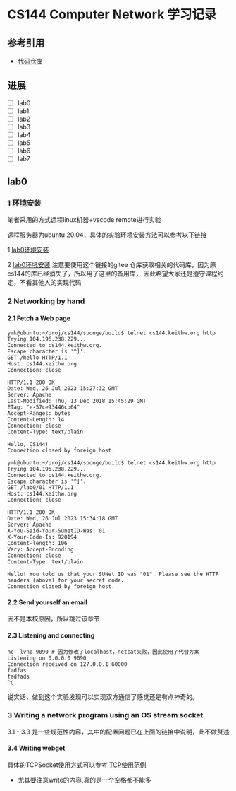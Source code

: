 # CS144 Computer Network 学习记录

## 参考引用
- [代码仓库](https://gitee.com/kangyupl/sponge)

## 进展

- [ ] lab0
- [ ] lab1
- [ ] lab2
- [ ] lab3
- [ ] lab4
- [ ] lab5
- [ ] lab6
- [ ] lab7

## lab0

### 1 环境安装
笔者采用的方式远程linux机器+vscode remote进行实验

远程服务器为ubuntu 20.04，具体的实验环境安装方法可以参考以下链接

1 [lab0环境安装](https://www.misaka-9982.com/2023/02/15/CS144-%E7%8E%AF%E5%A2%83%E9%85%8D%E7%BD%AE/)

2 [lab0环境安装](http://doraemonzzz.com/2021/12/12/2021-12-12-CS144-%E5%AE%9E%E9%AA%8C%E7%8E%AF%E5%A2%83%E9%85%8D%E7%BD%AE/)
注意要使用这个链接的gitee 仓库获取相关的代码库，因为原cs144的库已经消失了，所以用了这里的备用库，
因此希望大家还是遵守课程约定，不看其他人的实现代码

### 2 Networking by hand

#### 2.1 Fetch a Web page
```
ymk@ubuntu:~/proj/cs144/sponge/build$ telnet cs144.keithw.org http
Trying 104.196.238.229...
Connected to cs144.keithw.org.
Escape character is '^]'.
GET /hello HTTP/1.1
Host: cs144.keithw.org
Connection: close

HTTP/1.1 200 OK
Date: Wed, 26 Jul 2023 15:27:32 GMT
Server: Apache
Last-Modified: Thu, 13 Dec 2018 15:45:29 GMT
ETag: "e-57ce93446cb64"
Accept-Ranges: bytes
Content-Length: 14
Connection: close
Content-Type: text/plain

Hello, CS144!
Connection closed by foreign host.

ymk@ubuntu:~/proj/cs144/sponge/build$ telnet cs144.keithw.org http
Trying 104.196.238.229...
Connected to cs144.keithw.org.
Escape character is '^]'.
GET /lab0/01 HTTP/1.1
Host: cs144.keithw.org
Connection: close

HTTP/1.1 200 OK
Date: Wed, 26 Jul 2023 15:34:18 GMT
Server: Apache
X-You-Said-Your-SunetID-Was: 01
X-Your-Code-Is: 920194
Content-length: 106
Vary: Accept-Encoding
Connection: close
Content-Type: text/plain

Hello! You told us that your SUNet ID was "01". Please see the HTTP headers (above) for your secret code.
Connection closed by foreign host.
```

#### 2.2 Send yourself an email
因不是本校原因，所以跳过该章节

#### 2.3 Listening and connecting
```
nc -lvnp 9090 # 因为修改了localhost，netcat失败，因此使用了代替方案
Listening on 0.0.0.0 9090
Connection received on 127.0.0.1 60000
fadfas
fadfads
^C
```
说实话，做到这个实验发现可以实现双方通信了感觉还是有点神奇的。

### 3 Writing a network program using an OS stream socket

3.1 - 3.3 是一些规范性内容，其中的配置问题已在上面的链接中说明，此不做赘述

#### 3.4 Writing webget
具体的TCPSocket使用方式可以参考 [TCP使用范例](https://cs144.github.io/doc/lab0/class_t_c_p_socket.html#a45d4ff72e1f0c755225e60f89326085c)
- 尤其要注意write的内容,真的是一个空格都不能多
